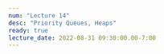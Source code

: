 ```yaml
---
num: "Lecture 14"
desc: "Priority Queues, Heaps"
ready: true
lecture_date: 2022-08-31 09:30:00.00-7:00
---
```

